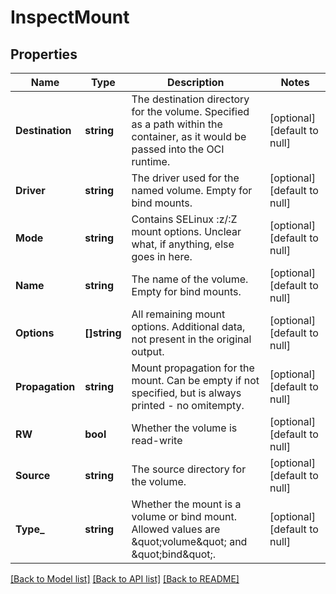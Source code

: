 # InspectMount

## Properties
Name | Type | Description | Notes
------------ | ------------- | ------------- | -------------
**Destination** | **string** | The destination directory for the volume. Specified as a path within the container, as it would be passed into the OCI runtime. | [optional] [default to null]
**Driver** | **string** | The driver used for the named volume. Empty for bind mounts. | [optional] [default to null]
**Mode** | **string** | Contains SELinux :z/:Z mount options. Unclear what, if anything, else goes in here. | [optional] [default to null]
**Name** | **string** | The name of the volume. Empty for bind mounts. | [optional] [default to null]
**Options** | **[]string** | All remaining mount options. Additional data, not present in the original output. | [optional] [default to null]
**Propagation** | **string** | Mount propagation for the mount. Can be empty if not specified, but is always printed - no omitempty. | [optional] [default to null]
**RW** | **bool** | Whether the volume is read-write | [optional] [default to null]
**Source** | **string** | The source directory for the volume. | [optional] [default to null]
**Type_** | **string** | Whether the mount is a volume or bind mount. Allowed values are \&quot;volume\&quot; and \&quot;bind\&quot;. | [optional] [default to null]

[[Back to Model list]](../README.md#documentation-for-models) [[Back to API list]](../README.md#documentation-for-api-endpoints) [[Back to README]](../README.md)

